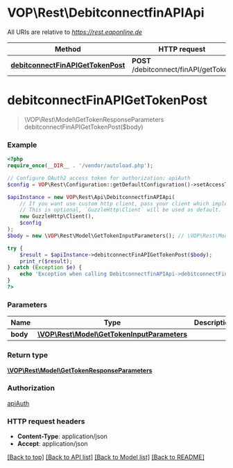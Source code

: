 # VOP\Rest\DebitconnectfinAPIApi

All URIs are relative to *https://rest.eaponline.de*

Method | HTTP request | Description
------------- | ------------- | -------------
[**debitconnectFinAPIGetTokenPost**](DebitconnectfinAPIApi.md#debitconnectfinapigettokenpost) | **POST** /debitconnect/finAPI/getToken | 

# **debitconnectFinAPIGetTokenPost**
> \VOP\Rest\Model\GetTokenResponseParameters debitconnectFinAPIGetTokenPost($body)



### Example
```php
<?php
require_once(__DIR__ . '/vendor/autoload.php');

// Configure OAuth2 access token for authorization: apiAuth
$config = VOP\Rest\Configuration::getDefaultConfiguration()->setAccessToken('YOUR_ACCESS_TOKEN');

$apiInstance = new VOP\Rest\Api\DebitconnectfinAPIApi(
    // If you want use custom http client, pass your client which implements `GuzzleHttp\ClientInterface`.
    // This is optional, `GuzzleHttp\Client` will be used as default.
    new GuzzleHttp\Client(),
    $config
);
$body = new \VOP\Rest\Model\GetTokenInputParameters(); // \VOP\Rest\Model\GetTokenInputParameters | 

try {
    $result = $apiInstance->debitconnectFinAPIGetTokenPost($body);
    print_r($result);
} catch (Exception $e) {
    echo 'Exception when calling DebitconnectfinAPIApi->debitconnectFinAPIGetTokenPost: ', $e->getMessage(), PHP_EOL;
}
?>
```

### Parameters

Name | Type | Description  | Notes
------------- | ------------- | ------------- | -------------
 **body** | [**\VOP\Rest\Model\GetTokenInputParameters**](../Model/GetTokenInputParameters.md)|  | [optional]

### Return type

[**\VOP\Rest\Model\GetTokenResponseParameters**](../Model/GetTokenResponseParameters.md)

### Authorization

[apiAuth](../../README.md#apiAuth)

### HTTP request headers

 - **Content-Type**: application/json
 - **Accept**: application/json

[[Back to top]](#) [[Back to API list]](../../README.md#documentation-for-api-endpoints) [[Back to Model list]](../../README.md#documentation-for-models) [[Back to README]](../../README.md)


